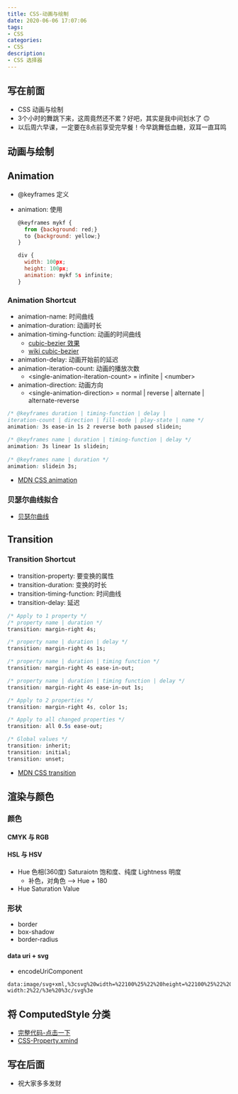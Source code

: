 ```yaml
---
title: CSS-动画与绘制
date: 2020-06-06 17:07:06
tags: 
- CSS
categories:
- CSS
description:
- CSS 选择器
---
```



<style  type="text/css">
.lx-entry a {
    color: #191919;
    padding: 2px 0 1px 0;
    text-decoration: none;
    background-image: linear-gradient( transparent 0%, transparent calc(50% - 9px), rgba(247,65,65,.761) calc(50% - 9px), rgba(247,65,65,.761) 100% );
    transition: background-position 120ms ease-in-out, padding 120ms ease-in-out;
    background-size: 100% 200%;
    background-position: 0 0;
    word-break: break-word;
}

.lx-entry a:hover {
  background-image: linear-gradient( transparent 0%, transparent calc(50% - 9px), rgba(247,65,65,.761) calc(50% - 9px), rgba(247,65,65,.761) 100% );
  background-position: 0 100%;
}

.post-button a:hover {
  background-image: linear-gradient( transparent 0%, transparent calc(50% - 9px), transparent calc(50% - 9px), transparent 100% ) !important;
  background-position: 0 100% !important;
  outline: none !important;
  text-decoration: none !important;
}
</style>



## 写在前面
- CSS 动画与绘制
- 3个小时的舞跳下来，这周竟然还不累？好吧，其实是我中间划水了 🙃
- 以后周六早课，一定要在8点前享受完早餐！今早跳舞低血糖，双耳一直耳鸣

<!-- more -->





## 动画与绘制


## Animation
- @keyframes 定义
- animation: 使用

	```javascript
	@keyframes mykf {
	  from {background: red;}
	  to {background: yellow;}
	}
	
	div {
	  width: 100px;
	  height: 100px;
	  animation: mykf 5s infinite;
	}
	```
	
### Animation Shortcut
- animation-name: 时间曲线
- animation-duration: 动画时长
- animation-timing-function: 动画的时间曲线
	- [cubic-bezier 效果](https://cubic-bezier.com/#.17,.67,.83,.67)
	- [wiki cubic-bezier](https://zh.wikipedia.org/wiki/%E8%B2%9D%E8%8C%B2%E6%9B%B2%E7%B7%9A)
- animation-delay: 动画开始前的延迟
- animation-iteration-count: 动画的播放次数
	- &lt;single-animation-iteration-count&gt; = infinite | &lt;number&gt;
- animation-direction: 动画方向
	- &lt;single-animation-direction&gt; = normal | reverse | alternate | alternate-reverse

	

```css
/* @keyframes duration | timing-function | delay | 
iteration-count | direction | fill-mode | play-state | name */
animation: 3s ease-in 1s 2 reverse both paused slidein;
	
/* @keyframes name | duration | timing-function | delay */
animation: 3s linear 1s slidein;
	
/* @keyframes name | duration */
animation: slidein 3s;
```
- [MDN CSS animation](https://developer.mozilla.org/en-US/docs/Web/CSS/animation)

### 贝瑟尔曲线拟合
- [贝瑟尔曲线](https://cubic-bezier.com/#.17,.67,.83,.67)


## Transition
### Transition Shortcut
- transition-property: 要变换的属性
- transition-duration: 变换的时长
- transition-timing-function: 时间曲线
- transition-delay: 延迟

```css
/* Apply to 1 property */
/* property name | duration */
transition: margin-right 4s;

/* property name | duration | delay */
transition: margin-right 4s 1s;

/* property name | duration | timing function */
transition: margin-right 4s ease-in-out;

/* property name | duration | timing function | delay */
transition: margin-right 4s ease-in-out 1s;

/* Apply to 2 properties */
transition: margin-right 4s, color 1s;

/* Apply to all changed properties */
transition: all 0.5s ease-out;

/* Global values */
transition: inherit;
transition: initial;
transition: unset;
```
- [MDN CSS transition](https://developer.mozilla.org/en-US/docs/Web/CSS/transition)



## 渲染与颜色

### 颜色
#### CMYK 与 RGB
#### HSL 与 HSV
- Hue 色相(360度) Saturaiotn 饱和度、纯度 Lightness 明度
	- 补色，对角色 --> Hue + 180
- Hue Saturation Value

### 形状
- border
- box-shadow
- border-radius

#### data uri + svg
- encodeUriComponent

```
data:image/svg+xml,%3csvg%20width=%22100%25%22%20height=%22100%25%22%20version=%221.1%22%20xmlns=%22http://www.w3.org/2000/svg%22%3e%3cellipse%20cx=%22300%22%20cy=%22150%22%20rx=%22200%22%20ry=%2280%22%20style=%22fill:rgb(200,100,50);%20stroke:rgb(0,0,100);stroke-width:2%22/%3e%20%3c/svg%3e
```


## 将 ComputedStyle 分类
- [完整代码-点击一下](https://github.com/Ele-Peng/toy-browser/blob/master/crawler.html)
- [CSS-Property.xmind](https://github.com/Ele-Peng/Frontend-01-Template/blob/master/week09/CSS-Property.xmind)





## 写在后面
- 祝大家多多发财
